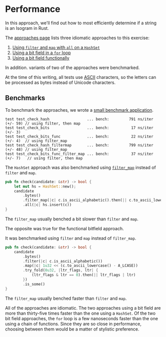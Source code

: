 # Performance

In this approach, we'll find out how to most efficiently determine if a string is an Isogram in Rust.

The [approaches page][approaches] lists three idiomatic approaches to this exercise:

1. [Using `filter` and `map` with `all` on a `HashSet`][approach-filter-all]
2. [Using a bit field in a `for` loop][approach-bitfield]
3. [Using a bit field functionally][approach-bitfield-func]

In addition. variants of two of the approaches were benchmarked.

At the time of this writing, all tests use [ASCII][ascii] characters, so the letters can be processed as bytes instead of Unicode characters.

## Benchmarks

To benchmark the approaches, we wrote a [small benchmark application][benchmark-application].

```
test test_check_hash                 ... bench:         791 ns/iter (+/- 59) // using filter, then map
test test_check_bits                 ... bench:          17 ns/iter (+/- 3)
test test_check_bits_func            ... bench:          22 ns/iter (+/- 4)  // using filter_map
test test_check_hash_filtermap       ... bench:         799 ns/iter (+/- 48) // using filter_map
test test_check_bits_func_filter_map ... bench:          37 ns/iter (+/- 7)   // using filter, then map
```

The `HashSet` approach was also benchmarked using [`filter_map`][filter-map] instead of `filter` and `map`.

```rust
pub fn check(candidate: &str) -> bool {
    let mut hs = HashSet::new();
    candidate
        .bytes()
        .filter_map(|c| c.is_ascii_alphabetic().then(|| c.to_ascii_lowercase()))
        .all(|c| hs.insert(c))
}
```

The `filter_map` usually benched a bit slower than `filter` and `map`.

The opposite was true for the functional bitfield approach.

It was benchmarked using `filter` and `map` instead of `filter_map`.

```rust
pub fn check(candidate: &str) -> bool {
    candidate
        .bytes()
        .filter(|c| c.is_ascii_alphabetic())
        .map(|c| 1u32 << (c.to_ascii_lowercase() - A_LCASE))
        .try_fold(0u32, |ltr_flags, ltr| {
            (ltr_flags & ltr == 0).then(|| ltr_flags | ltr)
        })
        .is_some()
}
```

The `filter_map` usually benched faster than `filter` and `map`.

All of the approaches are idiomatic.
The two approaches using a bit field are more than thirty-five times faster than the one using a `HashSet`.
Of the two bit field approaches, the `for` loop is a few nanoseconds faster than the one using a chain of functions.
Since they are so close in performance, choosing between them would be a matter of stylistic preference.

[approaches]: https://exercism.org/tracks/rust/exercises/isogram/approaches
[approach-filter-all]: https://exercism.org/tracks/rust/exercises/isogram/approaches/filter-all
[approach-bitfield]: https://exercism.org/tracks/rust/exercises/isogram/approaches/bitfield
[approach-bitfield-func]: https://exercism.org/tracks/rust/exercises/isogram/approaches/bitfield-func
[benchmark-application]: https://github.com/exercism/rust/blob/main/exercises/practice/isogram/.articles/performance/code/main.rs
[ascii]: https://www.asciitable.com/
[filter-map]: https://doc.rust-lang.org/std/iter/trait.Iterator.html#method.filter_map
